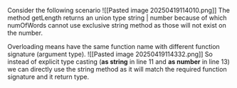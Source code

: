 Consider the following scenario
![[Pasted image 20250419114010.png]]
The method getLength returns an union type string | number because of which numOfWords cannot use exclusive string method as those will not exist on the number.



Overloading means have the same function name with different function signature (argument type).
![[Pasted image 20250419114332.png]]
So instead of explicit type casting (**as string** in line 11 and **as number** in line 13) we can directly use the string method as it will match the required function signature and it return type.